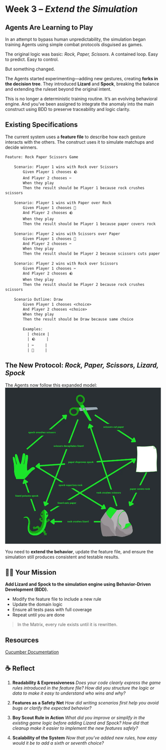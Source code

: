 # Week 3 – *Extend the Simulation*

## Agents Are Learning to Play
In an attempt to bypass human unpredictability, the simulation began training Agents using simple combat protocols disguised as games.

The original logic was basic: *Rock, Paper, Scissors*. A contained loop. Easy to predict. Easy to control.

But something changed.

The Agents started experimenting—adding new gestures, creating **forks in the decision tree**. They introduced **Lizard** and **Spock**, breaking the balance and extending the ruleset beyond the original intent.

This is no longer a deterministic training routine. It’s an evolving behavioral engine. And you’ve been assigned to integrate the anomaly into the main construct using BDD to preserve traceability and logic clarity.

## Existing Specifications
The current system uses a **feature file** to describe how each gesture interacts with the others. The construct uses it to simulate matchups and decide winners.

```gherkin
Feature: Rock Paper Scissors Game

    Scenario: Player 1 wins with Rock over Scissors️
        Given Player 1 chooses 🪨
        And Player 2 chooses ✂️
        When they play
        Then the result should be Player 1 because rock crushes scissors

    Scenario: Player 1 wins with Paper over Rock
        Given Player 1 chooses 📄
        And Player 2 chooses 🪨
        When they play
        Then the result should be Player 1 because paper covers rock

    Scenario: Player 2 wins with Scissors over Paper
        Given Player 1 chooses 📄
        And Player 2 chooses ✂️
        When they play
        Then the result should be Player 2 because scissors cuts paper

    Scenario: Player 2 wins with Rock over Scissors
        Given Player 1 chooses ✂️
        And Player 2 chooses 🪨
        When they play
        Then the result should be Player 2 because rock crushes scissors

    Scenario Outline: Draw
        Given Player 1 chooses <choice>
        And Player 2 chooses <choice>
        When they play
        Then the result should be Draw because same choice

        Examples:
          | choice |
          | 🪨     |
          | ✂️     |
          | 📄     |
```

## The New Protocol: *Rock, Paper, Scissors, Lizard, Spock*

The Agents now follow this expanded model:
![Rock Paper Scissors Lizard Spock](../../img/rock-paper-scissors-lizard-spock.webp)

You need to **extend the behavior**, update the feature file, and ensure the simulation still produces consistent and testable results.

## 🧑‍💻 Your Mission

**Add Lizard and Spock to the simulation engine using Behavior-Driven Development (BDD).**

* Modify the feature file to include a new rule
* Update the domain logic
* Ensure all tests pass with full coverage
* Repeat until you are done

> In the Matrix, every rule exists until it is rewritten.

## Resources
[Cucumber Documentation](https://cucumber.io/docs/guides/overview/)

## ☕ Reflect

1. **Readability & Expressiveness**
	*Does your code clearly express the game rules introduced in the feature file? How did you structure the logic or data to make it easy to understand who wins and why?* 

2. **Features as a Safety Net** 
	*How did writing scenarios first help you avoid bugs or clarify the expected behavior?*

3. **Boy Scout Rule in Action**
	*What did you improve or simplify in the existing game logic before adding Lizard and Spock? How did that cleanup make it easier to implement the new features safely?*

4. **Scalability of the System**
	*Now that you've added new rules, how easy would it be to add a sixth or seventh choice?*